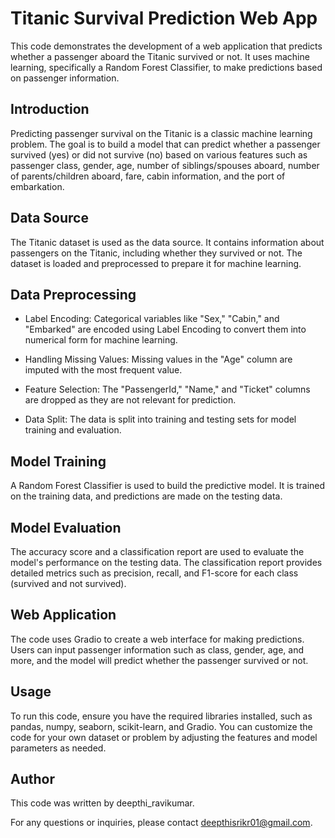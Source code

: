 # Titanic Survival Prediction Web App

This code demonstrates the development of a web application that predicts whether a passenger aboard the Titanic survived or not. It uses machine learning, specifically a Random Forest Classifier, to make predictions based on passenger information.

## Introduction

Predicting passenger survival on the Titanic is a classic machine learning problem. The goal is to build a model that can predict whether a passenger survived (yes) or did not survive (no) based on various features such as passenger class, gender, age, number of siblings/spouses aboard, number of parents/children aboard, fare, cabin information, and the port of embarkation.

## Data Source

The Titanic dataset is used as the data source. It contains information about passengers on the Titanic, including whether they survived or not. The dataset is loaded and preprocessed to prepare it for machine learning.

## Data Preprocessing

- Label Encoding: Categorical variables like "Sex," "Cabin," and "Embarked" are encoded using Label Encoding to convert them into numerical form for machine learning.

- Handling Missing Values: Missing values in the "Age" column are imputed with the most frequent value.

- Feature Selection: The "PassengerId," "Name," and "Ticket" columns are dropped as they are not relevant for prediction.

- Data Split: The data is split into training and testing sets for model training and evaluation.

## Model Training

A Random Forest Classifier is used to build the predictive model. It is trained on the training data, and predictions are made on the testing data.

## Model Evaluation

The accuracy score and a classification report are used to evaluate the model's performance on the testing data. The classification report provides detailed metrics such as precision, recall, and F1-score for each class (survived and not survived).

## Web Application

The code uses Gradio to create a web interface for making predictions. Users can input passenger information such as class, gender, age, and more, and the model will predict whether the passenger survived or not.

## Usage

To run this code, ensure you have the required libraries installed, such as pandas, numpy, seaborn, scikit-learn, and Gradio. You can customize the code for your own dataset or problem by adjusting the features and model parameters as needed.

## Author

This code was written by deepthi_ravikumar.

For any questions or inquiries, please contact deepthisrikr01@gmail.com.
